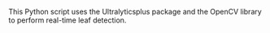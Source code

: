 This Python script uses the Ultralyticsplus package and the OpenCV library to perform real-time leaf detection.
